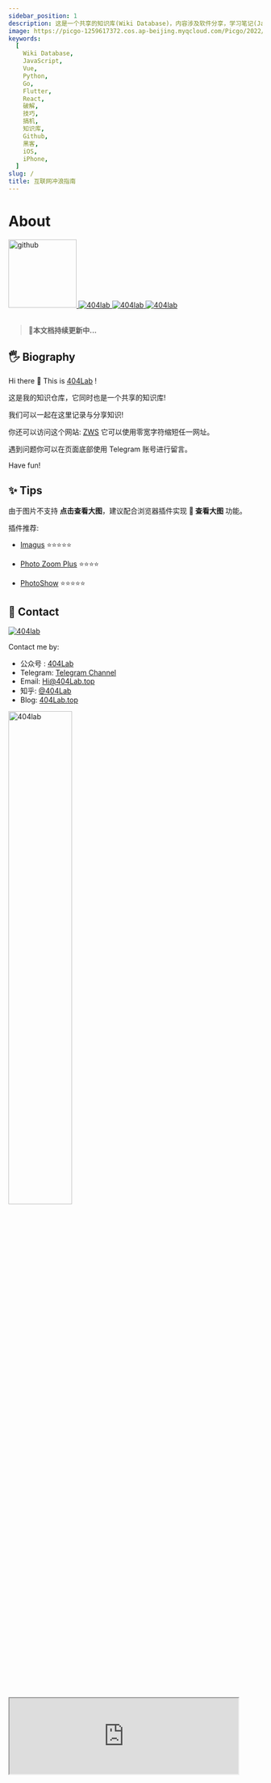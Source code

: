 ```yaml
---
sidebar_position: 1
description: 这是一个共享的知识库(Wiki Database)，内容涉及软件分享，学习笔记(JavaScript,Vue,Python,Go,Flutter,React)，搞机技巧，互联网冲浪技巧等内容。
image: https://picgo-1259617372.cos.ap-beijing.myqcloud.com/Picgo/2022/01/19-11-28-23-404Lab.jpeg
keywords:
  [
    Wiki Database,
    JavaScript,
    Vue,
    Python,
    Go,
    Flutter,
    React,
    破解,
    技巧,
    搞机,
    知识库,
    Github,
    黑客,
    iOS,
    iPhone,
  ]
slug: /
title: 互联网冲浪指南
---
```


# About

<a href="https://github.com/HiChen404/MyWikiSite">
<img alt="github" class="Badges" src="https://img.shields.io/github/last-commit/HiChen404/MyWikiSite?label=%E4%B8%8A%E6%AC%A1%E6%9B%B4%E6%96%B0&logo=github&style=for-the-badge" width="135px"/>
</a> <a href="https://404Lab.top">
<img alt="404lab" class="Badges" src="https://picgo-1259617372.cos.ap-beijing.myqcloud.com/Picgo/202109051019063.svg"/>
</a> <a href="https://mp.weixin.qq.com/s/ytNsiyIjCb-URVLY90uSMw">
<img alt="404lab" class="Badges" src="https://img.shields.io/badge/%E5%85%AC%E4%BC%97%E5%8F%B7-38,506%E4%BA%BA-blue/?labelColor=f5f5f5&logo=wechat"/>
</a> <a href="https://www.zhihu.com/people/li-kang-ning">

 <img alt="404lab" class="Badges" src="https://img.shields.io/badge/%E7%9F%A5%E4%B9%8E%E6%94%B6%E8%97%8F-54,547%E6%AC%A1-blue/?logo=zhihu&labelColor=e6f7ff&color=blue"/>

</a>

<br/>
<br/>

> 🚀**本文档持续更新中...**

## 🖐 Biography

Hi there 👋 This is [404Lab](https://mp.weixin.qq.com/s/ytNsiyIjCb-URVLY90uSMw) !

这是我的知识仓库，它同时也是一个共享的知识库!<br/>

我们可以一起在这里记录与分享知识!

你还可以访问这个网站: [ZWS](https://zws.404lab.top) 它可以使用零宽字符缩短任一网址。

遇到问题你可以在页面底部使用 Telegram 账号进行留言。

Have fun!

## ✨ Tips

由于图片不支持 **点击查看大图**，建议配合浏览器插件实现 **📸 查看大图** 功能。

插件推荐:

- [Imagus](https://microsoftedge.microsoft.com/addons/detail/imagus/elledlbkiggfdkllaphjkmaemdfpdkja) ⭐⭐⭐⭐⭐

- [Photo Zoom Plus](https://chrome.google.com/webstore/detail/photo-zoom-plus/mgliikamgjonfkmdljhkpbcfjnndoojh) ⭐⭐⭐⭐

- [PhotoShow](https://chrome.google.com/webstore/detail/photoshow/mgpdnhlllbpncjpgokgfogidhoegebod) ⭐⭐⭐⭐⭐

## 📱 Contact

 <a href="mailto:Hi@404Lab.top">
<img class="Badges" alt="404lab" src="https://img.shields.io/badge/Email-Hi%40404Lab.top-blue/?logo=Mail.Ru&color=13c2c2&labelColor=f5f5f5&logoColor=blue"/>
</a>

Contact me by:

- 公众号 : [404Lab](https://picgo-1259617372.cos.ap-beijing.myqcloud.com/Picgo/202109050953203.png)
- Telegram: [Telegram Channel](https://comments.app/view/QDRi6Hpc)
- Email: [Hi@404Lab.top](mailto:Hi@404Lab.top)
- 知乎: [@404Lab](https://www.zhihu.com/people/li-kang-ning)
- Blog: [404Lab.top](https://mp.weixin.qq.com/s/ytNsiyIjCb-URVLY90uSMw)

<!-- ![](https://picgo-1259617372.cos.ap-beijing.myqcloud.com/Picgo/202109051029424.jpeg) -->
<img class="Badges" alt="404lab" src="https://picgo-1259617372.cos.ap-beijing.myqcloud.com/Picgo/202109050953203.png" width="50%"/>

<iframe id="comments-app-27ZP8kvt-1" src="https://comments.app/embed/view?website=27ZP8kvt&amp;page_url=http://wiki.404lab.top/index.html&amp;origin=http://wiki.404lab.top&amp;page_title=Document&amp;limit=5" width="90%" height="auto" ></iframe>
